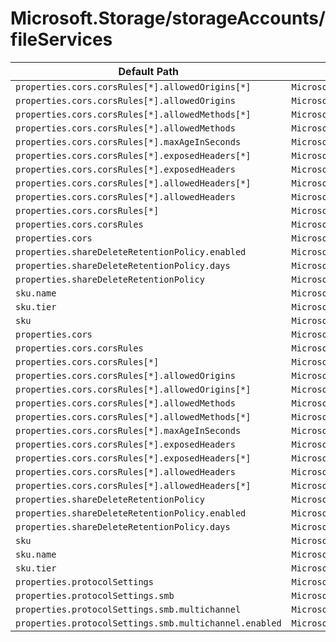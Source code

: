 # Microsoft.Storage/storageAccounts/fileServices

| Default Path | Alias |
|---|---|
| `properties.cors.corsRules[*].allowedOrigins[*]` | `Microsoft.Storage/storageAccounts/fileServices/default.cors.corsRules[*].allowedOrigins[*]` |
| `properties.cors.corsRules[*].allowedOrigins` | `Microsoft.Storage/storageAccounts/fileServices/default.cors.corsRules[*].allowedOrigins` |
| `properties.cors.corsRules[*].allowedMethods[*]` | `Microsoft.Storage/storageAccounts/fileServices/default.cors.corsRules[*].allowedMethods[*]` |
| `properties.cors.corsRules[*].allowedMethods` | `Microsoft.Storage/storageAccounts/fileServices/default.cors.corsRules[*].allowedMethods` |
| `properties.cors.corsRules[*].maxAgeInSeconds` | `Microsoft.Storage/storageAccounts/fileServices/default.cors.corsRules[*].maxAgeInSeconds` |
| `properties.cors.corsRules[*].exposedHeaders[*]` | `Microsoft.Storage/storageAccounts/fileServices/default.cors.corsRules[*].exposedHeaders[*]` |
| `properties.cors.corsRules[*].exposedHeaders` | `Microsoft.Storage/storageAccounts/fileServices/default.cors.corsRules[*].exposedHeaders` |
| `properties.cors.corsRules[*].allowedHeaders[*]` | `Microsoft.Storage/storageAccounts/fileServices/default.cors.corsRules[*].allowedHeaders[*]` |
| `properties.cors.corsRules[*].allowedHeaders` | `Microsoft.Storage/storageAccounts/fileServices/default.cors.corsRules[*].allowedHeaders` |
| `properties.cors.corsRules[*]` | `Microsoft.Storage/storageAccounts/fileServices/default.cors.corsRules[*]` |
| `properties.cors.corsRules` | `Microsoft.Storage/storageAccounts/fileServices/default.cors.corsRules` |
| `properties.cors` | `Microsoft.Storage/storageAccounts/fileServices/default.cors` |
| `properties.shareDeleteRetentionPolicy.enabled` | `Microsoft.Storage/storageAccounts/fileServices/default.shareDeleteRetentionPolicy.enabled` |
| `properties.shareDeleteRetentionPolicy.days` | `Microsoft.Storage/storageAccounts/fileServices/default.shareDeleteRetentionPolicy.days` |
| `properties.shareDeleteRetentionPolicy` | `Microsoft.Storage/storageAccounts/fileServices/default.shareDeleteRetentionPolicy` |
| `sku.name` | `Microsoft.Storage/storageAccounts/fileServices/default.sku.name` |
| `sku.tier` | `Microsoft.Storage/storageAccounts/fileServices/default.sku.tier` |
| `sku` | `Microsoft.Storage/storageAccounts/fileServices/default.sku` |
| `properties.cors` | `Microsoft.Storage/storageAccounts/fileServices/cors` |
| `properties.cors.corsRules` | `Microsoft.Storage/storageAccounts/fileServices/cors.corsRules` |
| `properties.cors.corsRules[*]` | `Microsoft.Storage/storageAccounts/fileServices/cors.corsRules[*]` |
| `properties.cors.corsRules[*].allowedOrigins` | `Microsoft.Storage/storageAccounts/fileServices/cors.corsRules[*].allowedOrigins` |
| `properties.cors.corsRules[*].allowedOrigins[*]` | `Microsoft.Storage/storageAccounts/fileServices/cors.corsRules[*].allowedOrigins[*]` |
| `properties.cors.corsRules[*].allowedMethods` | `Microsoft.Storage/storageAccounts/fileServices/cors.corsRules[*].allowedMethods` |
| `properties.cors.corsRules[*].allowedMethods[*]` | `Microsoft.Storage/storageAccounts/fileServices/cors.corsRules[*].allowedMethods[*]` |
| `properties.cors.corsRules[*].maxAgeInSeconds` | `Microsoft.Storage/storageAccounts/fileServices/cors.corsRules[*].maxAgeInSeconds` |
| `properties.cors.corsRules[*].exposedHeaders` | `Microsoft.Storage/storageAccounts/fileServices/cors.corsRules[*].exposedHeaders` |
| `properties.cors.corsRules[*].exposedHeaders[*]` | `Microsoft.Storage/storageAccounts/fileServices/cors.corsRules[*].exposedHeaders[*]` |
| `properties.cors.corsRules[*].allowedHeaders` | `Microsoft.Storage/storageAccounts/fileServices/cors.corsRules[*].allowedHeaders` |
| `properties.cors.corsRules[*].allowedHeaders[*]` | `Microsoft.Storage/storageAccounts/fileServices/cors.corsRules[*].allowedHeaders[*]` |
| `properties.shareDeleteRetentionPolicy` | `Microsoft.Storage/storageAccounts/fileServices/shareDeleteRetentionPolicy` |
| `properties.shareDeleteRetentionPolicy.enabled` | `Microsoft.Storage/storageAccounts/fileServices/shareDeleteRetentionPolicy.enabled` |
| `properties.shareDeleteRetentionPolicy.days` | `Microsoft.Storage/storageAccounts/fileServices/shareDeleteRetentionPolicy.days` |
| `sku` | `Microsoft.Storage/storageAccounts/fileServices/sku` |
| `sku.name` | `Microsoft.Storage/storageAccounts/fileServices/sku.name` |
| `sku.tier` | `Microsoft.Storage/storageAccounts/fileServices/sku.tier` |
| `properties.protocolSettings` | `Microsoft.Storage/storageAccounts/fileServices/protocolSettings` |
| `properties.protocolSettings.smb` | `Microsoft.Storage/storageAccounts/fileServices/protocolSettings.smb` |
| `properties.protocolSettings.smb.multichannel` | `Microsoft.Storage/storageAccounts/fileServices/protocolSettings.smb.multichannel` |
| `properties.protocolSettings.smb.multichannel.enabled` | `Microsoft.Storage/storageAccounts/fileServices/protocolSettings.smb.multichannel.enabled` |

